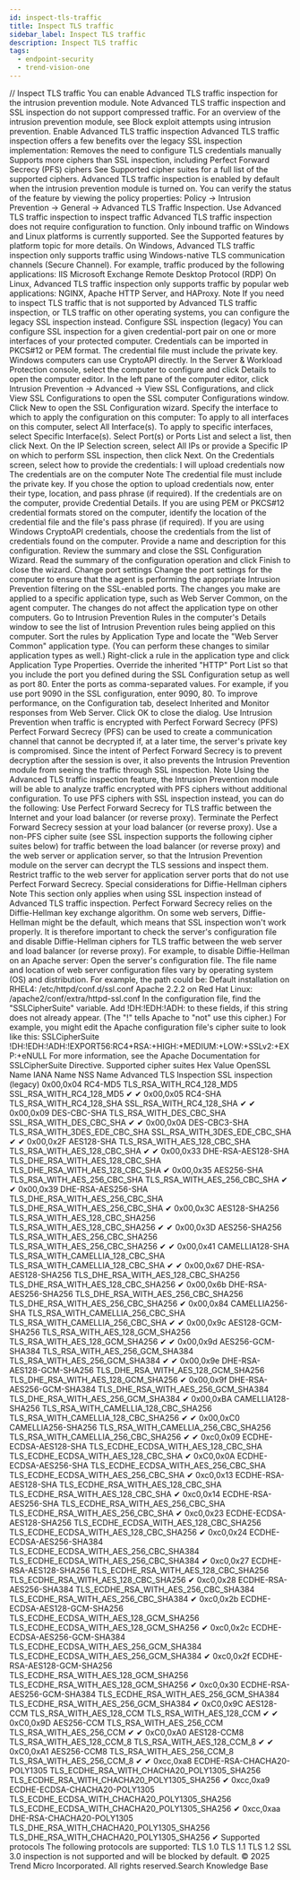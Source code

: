 ```yaml
---
id: inspect-tls-traffic
title: Inspect TLS traffic
sidebar_label: Inspect TLS traffic
description: Inspect TLS traffic
tags:
  - endpoint-security
  - trend-vision-one
---
```


/*<![CDATA[*/ $('#title').html($('meta[name=map-description]').attr('content')); /*]]>*/ Inspect TLS traffic You can enable Advanced TLS traffic inspection for the intrusion prevention module. Note Advanced TLS traffic inspection and SSL inspection do not support compressed traffic. For an overview of the intrusion prevention module, see Block exploit attempts using intrusion prevention. Enable Advanced TLS traffic inspection Advanced TLS traffic inspection offers a few benefits over the legacy SSL inspection implementation: Removes the need to configure TLS credentials manually Supports more ciphers than SSL inspection, including Perfect Forward Secrecy (PFS) ciphers See Supported cipher suites for a full list of the supported ciphers. Advanced TLS traffic inspection is enabled by default when the intrusion prevention module is turned on. You can verify the status of the feature by viewing the policy properties: Policy → Intrusion Prevention → General → Advanced TLS Traffic Inspection. Use Advanced TLS traffic inspection to inspect traffic Advanced TLS traffic inspection does not require configuration to function. Only inbound traffic on Windows and Linux platforms is currently supported. See the Supported features by platform topic for more details. On Windows, Advanced TLS traffic inspection only supports traffic using Windows-native TLS communication channels (Secure Channel). For example, traffic produced by the following applications: IIS Microsoft Exchange Remote Desktop Protocol (RDP) On Linux, Advanced TLS traffic inspection only supports traffic by popular web applications: NGINX, Apache HTTP Server, and HAProxy. Note If you need to inspect TLS traffic that is not supported by Advanced TLS traffic inspection, or TLS traffic on other operating systems, you can configure the legacy SSL inspection instead. Configure SSL inspection (legacy) You can configure SSL inspection for a given credential-port pair on one or more interfaces of your protected computer. Credentials can be imported in PKCS#12 or PEM format. The credential file must include the private key. Windows computers can use CryptoAPI directly. In the Server & Workload Protection console, select the computer to configure and click Details to open the computer editor. In the left pane of the computer editor, click Intrusion Prevention → Advanced → View SSL Configurations, and click View SSL Configurations to open the SSL computer Configurations window. Click New to open the SSL Configuration wizard. Specify the interface to which to apply the configuration on this computer: To apply to all interfaces on this computer, select All Interface(s). To apply to specific interfaces, select Specific Interface(s). Select Port(s) or Ports List and select a list, then click Next. On the IP Selection screen, select All IPs or provide a Specific IP on which to perform SSL inspection, then click Next. On the Credentials screen, select how to provide the credentials: I will upload credentials now The credentials are on the computer Note The credential file must include the private key. If you chose the option to upload credentials now, enter their type, location, and pass phrase (if required). If the credentials are on the computer, provide Credential Details. If you are using PEM or PKCS#12 credential formats stored on the computer, identify the location of the credential file and the file's pass phrase (if required). If you are using Windows CryptoAPI credentials, choose the credentials from the list of credentials found on the computer. Provide a name and description for this configuration. Review the summary and close the SSL Configuration Wizard. Read the summary of the configuration operation and click Finish to close the wizard. Change port settings Change the port settings for the computer to ensure that the agent is performing the appropriate Intrusion Prevention filtering on the SSL-enabled ports. The changes you make are applied to a specific application type, such as Web Server Common, on the agent computer. The changes do not affect the application type on other computers. Go to Intrusion Prevention Rules in the computer's Details window to see the list of Intrusion Prevention rules being applied on this computer. Sort the rules by Application Type and locate the "Web Server Common" application type. (You can perform these changes to similar application types as well.) Right-click a rule in the application type and click Application Type Properties. Override the inherited "HTTP" Port List so that you include the port you defined during the SSL Configuration setup as well as port 80. Enter the ports as comma-separated values. For example, if you use port 9090 in the SSL configuration, enter 9090, 80. To improve performance, on the Configuration tab, deselect Inherited and Monitor responses from Web Server. Click OK to close the dialog. Use Intrusion Prevention when traffic is encrypted with Perfect Forward Secrecy (PFS) Perfect Forward Secrecy (PFS) can be used to create a communication channel that cannot be decrypted if, at a later time, the server's private key is compromised. Since the intent of Perfect Forward Secrecy is to prevent decryption after the session is over, it also prevents the Intrusion Prevention module from seeing the traffic through SSL inspection. Note Using the Advanced TLS traffic inspection feature, the Intrusion Prevention module will be able to analyze traffic encrypted with PFS ciphers without additional configuration. To use PFS ciphers with SSL inspection instead, you can do the following: Use Perfect Forward Secrecy for TLS traffic between the Internet and your load balancer (or reverse proxy). Terminate the Perfect Forward Secrecy session at your load balancer (or reverse proxy). Use a non-PFS cipher suite (see SSL inspection supports the following cipher suites below) for traffic between the load balancer (or reverse proxy) and the web server or application server, so that the Intrusion Prevention module on the server can decrypt the TLS sessions and inspect them. Restrict traffic to the web server for application server ports that do not use Perfect Forward Secrecy. Special considerations for Diffie-Hellman ciphers Note This section only applies when using SSL inspection instead of Advanced TLS traffic inspection. Perfect Forward Secrecy relies on the Diffie-Hellman key exchange algorithm. On some web servers, Diffie-Hellman might be the default, which means that SSL inspection won't work properly. It is therefore important to check the server's configuration file and disable Diffie-Hellman ciphers for TLS traffic between the web server and load balancer (or reverse proxy). For example, to disable Diffie-Hellman on an Apache server: Open the server's configuration file. The file name and location of web server configuration files vary by operating system (OS) and distribution. For example, the path could be: Default installation on RHEL4: /etc/httpd/conf.d/ssl.conf Apache 2.2.2 on Red Hat Linux: /apache2/conf/extra/httpd-ssl.conf In the configuration file, find the "SSLCipherSuite" variable. Add !DH:!EDH:!ADH: to these fields, if this string does not already appear. (The "!" tells Apache to "not" use this cipher.) For example, you might edit the Apache configuration file's cipher suite to look like this: SSLCipherSuite !DH:!EDH:!ADH:!EXPORT56:RC4+RSA:+HIGH:+MEDIUM:+LOW:+SSLv2:+EXP:+eNULL For more information, see the Apache Documentation for SSLCipherSuite Directive. Supported cipher suites Hex Value OpenSSL Name IANA Name NSS Name Advanced TLS Inspection SSL inspection (legacy) 0x00,0x04 RC4-MD5 TLS_RSA_WITH_RC4_128_MD5 SSL_RSA_WITH_RC4_128_MD5 ✔ ✔ 0x00,0x05 RC4-SHA TLS_RSA_WITH_RC4_128_SHA SSL_RSA_WITH_RC4_128_SHA ✔ ✔ 0x00,0x09 DES-CBC-SHA TLS_RSA_WITH_DES_CBC_SHA SSL_RSA_WITH_DES_CBC_SHA ✔ ✔ 0x00,0x0A DES-CBC3-SHA TLS_RSA_WITH_3DES_EDE_CBC_SHA SSL_RSA_WITH_3DES_EDE_CBC_SHA ✔ ✔ 0x00,0x2F AES128-SHA TLS_RSA_WITH_AES_128_CBC_SHA TLS_RSA_WITH_AES_128_CBC_SHA ✔ ✔ 0x00,0x33 DHE-RSA-AES128-SHA TLS_DHE_RSA_WITH_AES_128_CBC_SHA TLS_DHE_RSA_WITH_AES_128_CBC_SHA ✔ 0x00,0x35 AES256-SHA TLS_RSA_WITH_AES_256_CBC_SHA TLS_RSA_WITH_AES_256_CBC_SHA ✔ ✔ 0x00,0x39 DHE-RSA-AES256-SHA TLS_DHE_RSA_WITH_AES_256_CBC_SHA TLS_DHE_RSA_WITH_AES_256_CBC_SHA ✔ 0x00,0x3C AES128-SHA256 TLS_RSA_WITH_AES_128_CBC_SHA256 TLS_RSA_WITH_AES_128_CBC_SHA256 ✔ ✔ 0x00,0x3D AES256-SHA256 TLS_RSA_WITH_AES_256_CBC_SHA256 TLS_RSA_WITH_AES_256_CBC_SHA256 ✔ ✔ 0x00,0x41 CAMELLIA128-SHA TLS_RSA_WITH_CAMELLIA_128_CBC_SHA TLS_RSA_WITH_CAMELLIA_128_CBC_SHA ✔ ✔ 0x00,0x67 DHE-RSA-AES128-SHA256 TLS_DHE_RSA_WITH_AES_128_CBC_SHA256 TLS_DHE_RSA_WITH_AES_128_CBC_SHA256 ✔ 0x00,0x6b DHE-RSA-AES256-SHA256 TLS_DHE_RSA_WITH_AES_256_CBC_SHA256 TLS_DHE_RSA_WITH_AES_256_CBC_SHA256 ✔ 0x00,0x84 CAMELLIA256-SHA TLS_RSA_WITH_CAMELLIA_256_CBC_SHA TLS_RSA_WITH_CAMELLIA_256_CBC_SHA ✔ ✔ 0x00,0x9c AES128-GCM-SHA256 TLS_RSA_WITH_AES_128_GCM_SHA256 TLS_RSA_WITH_AES_128_GCM_SHA256 ✔ ✔ 0x00,0x9d AES256-GCM-SHA384 TLS_RSA_WITH_AES_256_GCM_SHA384 TLS_RSA_WITH_AES_256_GCM_SHA384 ✔ ✔ 0x00,0x9e DHE-RSA-AES128-GCM-SHA256 TLS_DHE_RSA_WITH_AES_128_GCM_SHA256 TLS_DHE_RSA_WITH_AES_128_GCM_SHA256 ✔ 0x00,0x9f DHE-RSA-AES256-GCM-SHA384 TLS_DHE_RSA_WITH_AES_256_GCM_SHA384 TLS_DHE_RSA_WITH_AES_256_GCM_SHA384 ✔ 0x00,0xBA CAMELLIA128-SHA256 TLS_RSA_WITH_CAMELLIA_128_CBC_SHA256 TLS_RSA_WITH_CAMELLIA_128_CBC_SHA256 ✔ ✔ 0x00,0xC0 CAMELLIA256-SHA256 TLS_RSA_WITH_CAMELLIA_256_CBC_SHA256 TLS_RSA_WITH_CAMELLIA_256_CBC_SHA256 ✔ ✔ 0xc0,0x09 ECDHE-ECDSA-AES128-SHA TLS_ECDHE_ECDSA_WITH_AES_128_CBC_SHA TLS_ECDHE_ECDSA_WITH_AES_128_CBC_SHA ✔ 0xC0,0x0A ECDHE-ECDSA-AES256-SHA TLS_ECDHE_ECDSA_WITH_AES_256_CBC_SHA TLS_ECDHE_ECDSA_WITH_AES_256_CBC_SHA ✔ 0xc0,0x13 ECDHE-RSA-AES128-SHA TLS_ECDHE_RSA_WITH_AES_128_CBC_SHA TLS_ECDHE_RSA_WITH_AES_128_CBC_SHA ✔ 0xc0,0x14 ECDHE-RSA-AES256-SHA TLS_ECDHE_RSA_WITH_AES_256_CBC_SHA TLS_ECDHE_RSA_WITH_AES_256_CBC_SHA ✔ 0xc0,0x23 ECDHE-ECDSA-AES128-SHA256 TLS_ECDHE_ECDSA_WITH_AES_128_CBC_SHA256 TLS_ECDHE_ECDSA_WITH_AES_128_CBC_SHA256 ✔ 0xc0,0x24 ECDHE-ECDSA-AES256-SHA384 TLS_ECDHE_ECDSA_WITH_AES_256_CBC_SHA384 TLS_ECDHE_ECDSA_WITH_AES_256_CBC_SHA384 ✔ 0xc0,0x27 ECDHE-RSA-AES128-SHA256 TLS_ECDHE_RSA_WITH_AES_128_CBC_SHA256 TLS_ECDHE_RSA_WITH_AES_128_CBC_SHA256 ✔ 0xc0,0x28 ECDHE-RSA-AES256-SHA384 TLS_ECDHE_RSA_WITH_AES_256_CBC_SHA384 TLS_ECDHE_RSA_WITH_AES_256_CBC_SHA384 ✔ 0xc0,0x2b ECDHE-ECDSA-AES128-GCM-SHA256 TLS_ECDHE_ECDSA_WITH_AES_128_GCM_SHA256 TLS_ECDHE_ECDSA_WITH_AES_128_GCM_SHA256 ✔ 0xc0,0x2c ECDHE-ECDSA-AES256-GCM-SHA384 TLS_ECDHE_ECDSA_WITH_AES_256_GCM_SHA384 TLS_ECDHE_ECDSA_WITH_AES_256_GCM_SHA384 ✔ 0xc0,0x2f ECDHE-RSA-AES128-GCM-SHA256 TLS_ECDHE_RSA_WITH_AES_128_GCM_SHA256 TLS_ECDHE_RSA_WITH_AES_128_GCM_SHA256 ✔ 0xc0,0x30 ECDHE-RSA-AES256-GCM-SHA384 TLS_ECDHE_RSA_WITH_AES_256_GCM_SHA384 TLS_ECDHE_RSA_WITH_AES_256_GCM_SHA384 ✔ 0xC0,0x9C AES128-CCM TLS_RSA_WITH_AES_128_CCM TLS_RSA_WITH_AES_128_CCM ✔ ✔ 0xC0,0x9D AES256-CCM TLS_RSA_WITH_AES_256_CCM TLS_RSA_WITH_AES_256_CCM ✔ ✔ 0xC0,0xA0 AES128-CCM8 TLS_RSA_WITH_AES_128_CCM_8 TLS_RSA_WITH_AES_128_CCM_8 ✔ ✔ 0xC0,0xA1 AES256-CCM8 TLS_RSA_WITH_AES_256_CCM_8 TLS_RSA_WITH_AES_256_CCM_8 ✔ ✔ 0xcc,0xa8 ECDHE-RSA-CHACHA20-POLY1305 TLS_ECDHE_RSA_WITH_CHACHA20_POLY1305_SHA256 TLS_ECDHE_RSA_WITH_CHACHA20_POLY1305_SHA256 ✔ 0xcc,0xa9 ECDHE-ECDSA-CHACHA20-POLY1305 TLS_ECDHE_ECDSA_WITH_CHACHA20_POLY1305_SHA256 TLS_ECDHE_ECDSA_WITH_CHACHA20_POLY1305_SHA256 ✔ 0xcc,0xaa DHE-RSA-CHACHA20-POLY1305 TLS_DHE_RSA_WITH_CHACHA20_POLY1305_SHA256 TLS_DHE_RSA_WITH_CHACHA20_POLY1305_SHA256 ✔ Supported protocols The following protocols are supported: TLS 1.0 TLS 1.1 TLS 1.2 SSL 3.0 inspection is not supported and will be blocked by default. © 2025 Trend Micro Incorporated. All rights reserved.Search Knowledge Base